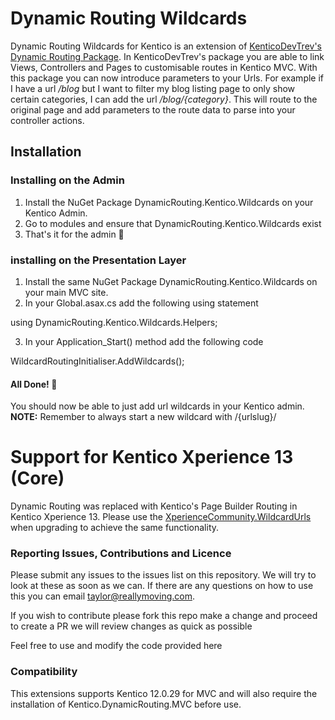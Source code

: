# Dynamic Routing Wildcards
Dynamic Routing Wildcards for Kentico is an extension of <a href="github.com/KenticoDevTrev/DynamicRouting">KenticoDevTrev's Dynamic Routing Package</a>. In KenticoDevTrev's package you are able to link Views, Controllers and Pages to customisable routes in Kentico MVC. With this package you can now introduce parameters to your Urls. For example if I have a url */blog* but I want to filter my blog listing page to only show certain categories, I can add the url */blog/{category}*. This will route to the original page and add parameters to the route data to parse into your controller actions.

## Installation
### Installing on the Admin
1. Install the NuGet Package DynamicRouting.Kentico.Wildcards on your Kentico Admin. 
2. Go to modules and ensure that DynamicRouting.Kentico.Wildcards exist
3. That's it for the admin 🎉

### installing on the Presentation Layer
1. Install the same NuGet Package DynamicRouting.Kentico.Wildcards on your main MVC site.
2. In your Global.asax.cs add the following using statement

using DynamicRouting.Kentico.Wildcards.Helpers;

3. In your Application_Start() method add the following code

WildcardRoutingInitialiser.AddWildcards();

#### All Done!  🎉
You should now be able to just add url wildcards in your Kentico admin. 
**NOTE:** Remember to always start a new wildcard with /{urlslug}/ 

# Support for Kentico Xperience 13 (Core)
Dynamic Routing was replaced with Kentico's Page Builder Routing in Kentico Xperience 13.  Please use the [XperienceCommunity.WildcardUrls]( https://github.com/KenticoDevTrev/WildcardUrls) when upgrading to achieve the same functionality.

### Reporting Issues, Contributions and Licence
Please submit any issues to the issues list on this repository. We will try to look at these as soon as we can. If there are any questions on how to use this you can email taylor@reallymoving.com.

If you wish to contribute please fork this repo make a change and proceed to create a PR we will review changes as quick as possible

Feel free to use and modify the code provided here

### Compatibility
This extensions supports Kentico 12.0.29 for MVC and will also require the installation of Kentico.DynamicRouting.MVC before use.
